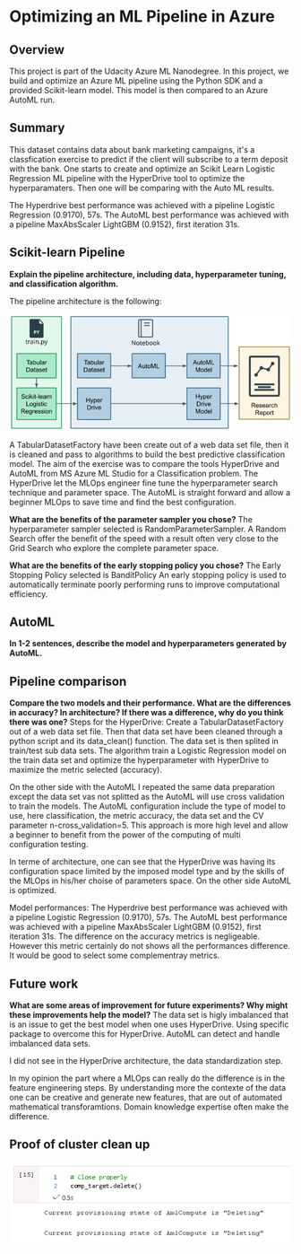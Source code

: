 # Optimizing an ML Pipeline in Azure

## Overview
This project is part of the Udacity Azure ML Nanodegree.
In this project, we build and optimize an Azure ML pipeline using the Python SDK and a provided Scikit-learn model.
This model is then compared to an Azure AutoML run.

## Summary
This dataset contains data about bank marketing campaigns, it's a classfication exercise to predict if the client will subscribe to a term deposit with the bank. One starts to create and optimize an Scikit Learn Logistic Regression ML pipeline with the HyperDrive tool to optimize the hyperparamaters.
Then one will be comparing with the Auto ML results.

The Hyperdrive best performance was achieved with a pipeline Logistic Regression (0.9170), 57s.
The AutoML best performance was achieved with a pipeline MaxAbsScaler LightGBM (0.9152), first iteration 31s.

## Scikit-learn Pipeline
**Explain the pipeline architecture, including data, hyperparameter tuning, and classification algorithm.**

The pipeline architecture is the following:

![alt text](https://github.com/Jocker1980/AzureML_Engineer_Nanodegree/blob/main/Images/ml-pipeline.png)

A TabularDatasetFactory have been create out of a web data set file, then it is cleaned and pass to algorithms to build the best predictive classification model.
The aim of the exercise was to compare the tools HyperDrive and AutoML from MS Azure ML Studio for a Classification problem.
The HyperDrive let the MLOps engineer fine tune the hyperparameter search technique and parameter space.
The AutoML is straight forward and allow a beginner MLOps to save time and find the best configuration.

**What are the benefits of the parameter sampler you chose?**
The hyperparameter sampler selected is RandomParameterSampler.
A Random Search offer the benefit of the speed with a result often very close to the Grid Search who explore the complete parameter space.

**What are the benefits of the early stopping policy you chose?**
The Early Stopping Policy selected is BanditPolicy
An early stopping policy is used to automatically terminate poorly performing runs to improve computational efficiency.

## AutoML
**In 1-2 sentences, describe the model and hyperparameters generated by AutoML.**

## Pipeline comparison
**Compare the two models and their performance. What are the differences in accuracy? In architecture? If there was a difference, why do you think there was one?**
Steps for the HyperDrive:
Create a TabularDatasetFactory out of a web data set file.
Then that data set have been cleaned through a python script and its data_clean() function.
The data set is then splited in train/test sub data sets.
The algorithm train a Logistic Regression model on the train data set and optimize the hyperparameter with HyperDrive to maximize the metric selected (accuracy).

On the other side with the AutoML I repeated the same data preparation except the data set vas not splitted as the AutoML will use cross validation to train the models.
The AutoML configuration include the type of model to use, here classification, the metric accuracy, the data set and the CV parameter n-cross_validation=5. This approach is more high level and allow a beginner to benefit from the power of the computing of multi configuration testing.

In terme of architecture, one can see that the HyperDrive was having its configuration space limited by the imposed model type and by the skills of the MLOps in his/her choise of parameters space. On the other side AutoML is optimized.

Model performances:
The Hyperdrive best performance was achieved with a pipeline Logistic Regression (0.9170), 57s.
The AutoML best performance was achieved with a pipeline MaxAbsScaler LightGBM (0.9152), first iteration 31s.
The difference on the accuracy metrics is negligeable. However this metric certainly do not shows all the performances difference. It would be good to select some complementray metrics.

## Future work
**What are some areas of improvement for future experiments? Why might these improvements help the model?**
The data set is higly imbalanced that is an issue to get the best model when one uses HyperDrive. Using specific package to overcome this for HyperDrive. AutoML can detect and handle imbalanced data sets.

I did not see in the HyperDrive architecture, the data standardization step. 

In my opinion the part where a MLOps can really do the difference is in the feature engineering steps. By understanding more the contexte of the data one can be creative and generate new features, that are out of automated mathematical transforamtions. Domain knowledge expertise often make the difference.

## Proof of cluster clean up
![alt text](https://github.com/Jocker1980/AzureML_Engineer_Nanodegree/blob/main/Images/Compute_target_del.PNG)


